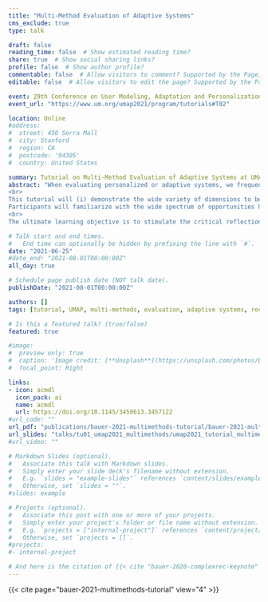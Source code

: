```yaml
---
title: "Multi-Method Evaluation of Adaptive Systems"
cms_exclude: true
type: talk

draft: false
reading_time: false  # Show estimated reading time?
share: true  # Show social sharing links?
profile: false  # Show author profile?
commentable: false  # Allow visitors to comment? Supported by the Page, Post, and Docs content types.
editable: false  # Allow visitors to edit the page? Supported by the Page, Post, and Docs content types.

event: 29th Conference on User Modeling, Adaptation and Personalization (UMAP 2021)
event_url: "https://www.um.org/umap2021/program/tutorials#T02"

location: Online
#address:
#  street: 450 Serra Mall
#  city: Stanford
#  region: CA
#  postcode: '94305'
#  country: United States

summary: Tutorial on Multi-Method Evaluation of Adaptive Systems at UMAP 2021.
abstract: "When evaluating personalized or adaptive systems, we frequently rely on one single evaluation objective and one single method. This remains us with “blind spots”. A comprehensive evaluation may require a thoughtful integration of multiple methods.
<br>
This tutorial will (i) demonstrate the wide variety of dimensions to be evaluated, (ii) outline the methodological approaches to evaluate these dimensions, (iii) pinpoint the blind spots when using only one approach, (iv) demonstrate the benefits of multi-method evaluation, (v) and outline the basic options how multiple methods can be integrated into one evaluation design.
Participants will familiarize with the wide spectrum of opportunities how adaptive or personalized systems may be evaluated, and will be able to come up with evaluation designs that comply with the four basic options of multi-method evaluation.
<br>
The ultimate learning objective is to stimulate the critical reflection of one’s own evaluation practices and those of the community at large."

# Talk start and end times.
#   End time can optionally be hidden by prefixing the line with `#`.
date: "2021-06-25"
#date_end: "2021-08-01T00:00:00Z"
all_day: true

# Schedule page publish date (NOT talk date).
publishDate: "2021-08-01T00:00:00Z"

authors: []
tags: [tutorial, UMAP, multi-methods, evaluation, adaptive systems, recsys]

# Is this a featured talk? (true/false)
featured: true

#image:
#  preview only: true
#  caption: 'Image credit: [**Unsplash**](https://unsplash.com/photos/bzdhc5b3Bxs)'
#  focal_point: Right

links:
- icon: acmdl
  icon_pack: ai
  name: acmdl
  url: https://doi.org/10.1145/3450613.3457122
#url_code: ""
url_pdf: "publications/bauer-2021-multimethods-tutorial/bauer-2021-multimethods-tutorial.pdf"
url_slides: "talks/tu01_umap2021_multimethods/umap2021_tutorial_multimethods_slides.pdf"
#url_video: ""

# Markdown Slides (optional).
#   Associate this talk with Markdown slides.
#   Simply enter your slide deck's filename without extension.
#   E.g. `slides = "example-slides"` references `content/slides/example-slides.md`.
#   Otherwise, set `slides = ""`.
#slides: example

# Projects (optional).
#   Associate this post with one or more of your projects.
#   Simply enter your project's folder or file name without extension.
#   E.g. `projects = ["internal-project"]` references `content/project/deep-learning/index.md`.
#   Otherwise, set `projects = []`.
#projects:
#- internal-project

# And here is the citation of {{< cite "bauer-2020-complexrec-keynote" >}}. Let me continue with the text and see what happens.
---
```




{{< cite page="bauer-2021-multimethods-tutorial" view="4" >}}
